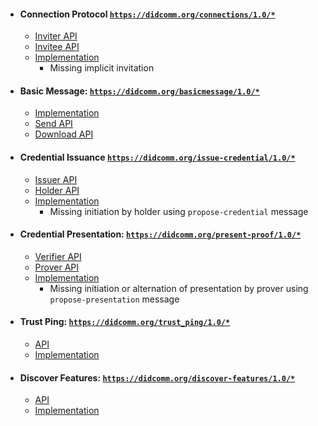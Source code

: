 * #### Connection Protocol [`https://didcomm.org/connections/1.0/*`](https://github.com/hyperledger/aries-rfcs/tree/master/features/0160-connection-protocol)
    * [Inviter API](./libvcx/src/api/connection.rs) 
    * [Invitee API](./libvcx/src/api/connection.rs)
    * [Implementation](./libvcx/src/aries/handlers/connection/)
       - Missing implicit invitation   

* #### Basic Message: [`https://didcomm.org/basicmessage/1.0/*`](https://github.com/hyperledger/aries-rfcs/tree/master/features/0095-basic-message)
    * [Implementation](./libvcx/src/aries/handlers/connection/)
    * [Send API](./libvcx/src/api/connection.rs)
    * [Download API](./libvcx/src/api/utils.rs)
    
* #### Credential Issuance [`https://didcomm.org/issue-credential/1.0/*`](https://github.com/hyperledger/aries-rfcs/blob/master/features/0036-issue-credential)
    * [Issuer API](./libvcx/src/api/issuer_credential.rs)  
    * [Holder API](./libvcx/src/api/credential.rs)
    * [Implementation](./libvcx/src/aries/handlers/issuance/)  
       - Missing initiation by holder using `propose-credential` message  

* #### Credential Presentation: [`https://didcomm.org/present-proof/1.0/*`](https://github.com/hyperledger/aries-rfcs/tree/master/features/0037-present-proof)
    * [Verifier API](./libvcx/src/api/proof.rs)  
    * [Prover API](./libvcx/src/api/disclosed_proof.rs)
    * [Implementation](./libvcx/src/aries/handlers/proof_presentation)
       - Missing initiation or alternation of presentation by prover using `propose-presentation` message 

* #### Trust Ping: [`https://didcomm.org/trust_ping/1.0/*`](https://github.com/hyperledger/aries-rfcs/blob/master/features/0048-trust-ping/README.md)
    * [API](./libvcx/src/api/connection.rs)
    * [Implementation](./libvcx/src/aries/handlers/connection/)
    
* #### Discover Features: [`https://didcomm.org/discover-features/1.0/*`](https://github.com/hyperledger/aries-rfcs/tree/master/features/0031-discover-features)
    * [API](./libvcx/src/api/connection.rs)
    * [Implementation](./libvcx/src/aries/handlers/connection/)

